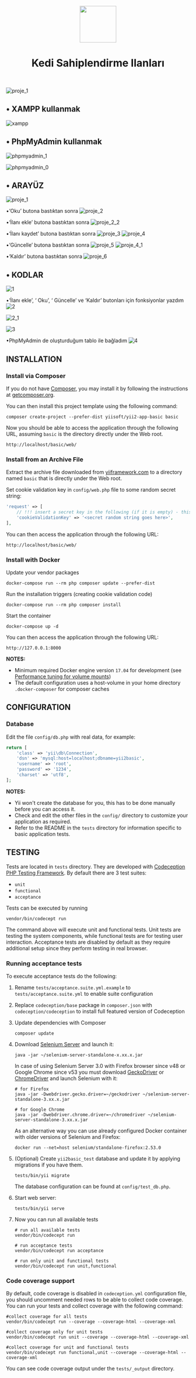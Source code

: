 <p align="center">
    <a href="https://github.com/yiisoft" target="_blank">
        <img src="https://avatars0.githubusercontent.com/u/993323" height="100px">
    </a>
    <h1 align="center">Kedi Sahiplendirme Ilanları</h1>
    <br>
</p>

![proje_1](https://user-images.githubusercontent.com/77549225/105215688-3f2c8a80-5b5a-11eb-93d7-f8fb5998f4a3.PNG)





• XAMPP kullanmak
------------------------

![xampp](https://user-images.githubusercontent.com/77549225/105217390-77cd6380-5b5c-11eb-9eec-dff75cedb610.PNG)






• PhpMyAdmin kullanmak
-------------------------

![phpmyadmin_1](https://user-images.githubusercontent.com/77549225/105217464-90d61480-5b5c-11eb-90aa-caaf71cafbe5.PNG)

![phpmyadmin_0](https://user-images.githubusercontent.com/77549225/105217475-94699b80-5b5c-11eb-9e45-88e4dfa25a0e.PNG)






• ARAYÜZ
-------------------------
![proje_1](https://user-images.githubusercontent.com/77549225/105215688-3f2c8a80-5b5a-11eb-93d7-f8fb5998f4a3.PNG)





•‘Oku’ butona bastıktan sonra
![proje_2](https://user-images.githubusercontent.com/77549225/105217541-ab0ff280-5b5c-11eb-9f40-2e7a43a0cee5.PNG)





•‘İlanı ekle’ butona bastıktan sonra
![proje_2_2](https://user-images.githubusercontent.com/77549225/105217626-c8dd5780-5b5c-11eb-925f-541c22f4c6fb.PNG)





•‘İlanı kaydet’ butona bastıktan sonra
![proje_3](https://user-images.githubusercontent.com/77549225/105217728-e90d1680-5b5c-11eb-9d88-5b2c133fcd6c.PNG)
![proje_4](https://user-images.githubusercontent.com/77549225/105217770-f5916f00-5b5c-11eb-83ef-d6bf4558f116.PNG)





•‘Güncelle’ butona bastıktan sonra
![proje_5](https://user-images.githubusercontent.com/77549225/105217843-122da700-5b5d-11eb-9cd0-a6770e597a5d.PNG)
![proje_4_1](https://user-images.githubusercontent.com/77549225/105217862-178af180-5b5d-11eb-80a6-a71a9f540c73.PNG)





•‘Kaldır’ butona bastıktan sonra
![proje_6](https://user-images.githubusercontent.com/77549225/105217878-1c4fa580-5b5d-11eb-8e29-3ad616638e4c.PNG)




• KODLAR
-------------------------
![1](https://user-images.githubusercontent.com/77549225/105218995-97fe2200-5b5e-11eb-927e-1930531f2530.PNG)





•‘İlanı ekle’, ‘ Oku’, ‘ Güncelle’ ve ‘Kaldır’ butonları için fonksiyonlar yazdım 
![2](https://user-images.githubusercontent.com/77549225/105219002-9c2a3f80-5b5e-11eb-96cb-ea4e28e820f8.PNG)

![2_1](https://user-images.githubusercontent.com/77549225/105219014-a0565d00-5b5e-11eb-9537-4f4b12c830a2.PNG)

![3](https://user-images.githubusercontent.com/77549225/105219025-a3e9e400-5b5e-11eb-90ab-3282f47351d2.PNG)





•PhpMyAdmin de oluşturduğum tablo ile bağladım
![4](https://user-images.githubusercontent.com/77549225/105219036-a6e4d480-5b5e-11eb-9f79-81f6aec4e184.PNG)


INSTALLATION
------------

### Install via Composer

If you do not have [Composer](http://getcomposer.org/), you may install it by following the instructions
at [getcomposer.org](http://getcomposer.org/doc/00-intro.md#installation-nix).

You can then install this project template using the following command:

~~~
composer create-project --prefer-dist yiisoft/yii2-app-basic basic
~~~

Now you should be able to access the application through the following URL, assuming `basic` is the directory
directly under the Web root.

~~~
http://localhost/basic/web/
~~~

### Install from an Archive File

Extract the archive file downloaded from [yiiframework.com](http://www.yiiframework.com/download/) to
a directory named `basic` that is directly under the Web root.

Set cookie validation key in `config/web.php` file to some random secret string:

```php
'request' => [
    // !!! insert a secret key in the following (if it is empty) - this is required by cookie validation
    'cookieValidationKey' => '<secret random string goes here>',
],
```

You can then access the application through the following URL:

~~~
http://localhost/basic/web/
~~~


### Install with Docker

Update your vendor packages

    docker-compose run --rm php composer update --prefer-dist
    
Run the installation triggers (creating cookie validation code)

    docker-compose run --rm php composer install    
    
Start the container

    docker-compose up -d
    
You can then access the application through the following URL:

    http://127.0.0.1:8000

**NOTES:** 
- Minimum required Docker engine version `17.04` for development (see [Performance tuning for volume mounts](https://docs.docker.com/docker-for-mac/osxfs-caching/))
- The default configuration uses a host-volume in your home directory `.docker-composer` for composer caches


CONFIGURATION
-------------

### Database

Edit the file `config/db.php` with real data, for example:

```php
return [
    'class' => 'yii\db\Connection',
    'dsn' => 'mysql:host=localhost;dbname=yii2basic',
    'username' => 'root',
    'password' => '1234',
    'charset' => 'utf8',
];
```

**NOTES:**
- Yii won't create the database for you, this has to be done manually before you can access it.
- Check and edit the other files in the `config/` directory to customize your application as required.
- Refer to the README in the `tests` directory for information specific to basic application tests.


TESTING
-------

Tests are located in `tests` directory. They are developed with [Codeception PHP Testing Framework](http://codeception.com/).
By default there are 3 test suites:

- `unit`
- `functional`
- `acceptance`

Tests can be executed by running

```
vendor/bin/codecept run
```

The command above will execute unit and functional tests. Unit tests are testing the system components, while functional
tests are for testing user interaction. Acceptance tests are disabled by default as they require additional setup since
they perform testing in real browser. 


### Running  acceptance tests

To execute acceptance tests do the following:  

1. Rename `tests/acceptance.suite.yml.example` to `tests/acceptance.suite.yml` to enable suite configuration

2. Replace `codeception/base` package in `composer.json` with `codeception/codeception` to install full featured
   version of Codeception

3. Update dependencies with Composer 

    ```
    composer update  
    ```

4. Download [Selenium Server](http://www.seleniumhq.org/download/) and launch it:

    ```
    java -jar ~/selenium-server-standalone-x.xx.x.jar
    ```

    In case of using Selenium Server 3.0 with Firefox browser since v48 or Google Chrome since v53 you must download [GeckoDriver](https://github.com/mozilla/geckodriver/releases) or [ChromeDriver](https://sites.google.com/a/chromium.org/chromedriver/downloads) and launch Selenium with it:

    ```
    # for Firefox
    java -jar -Dwebdriver.gecko.driver=~/geckodriver ~/selenium-server-standalone-3.xx.x.jar
    
    # for Google Chrome
    java -jar -Dwebdriver.chrome.driver=~/chromedriver ~/selenium-server-standalone-3.xx.x.jar
    ``` 
    
    As an alternative way you can use already configured Docker container with older versions of Selenium and Firefox:
    
    ```
    docker run --net=host selenium/standalone-firefox:2.53.0
    ```

5. (Optional) Create `yii2basic_test` database and update it by applying migrations if you have them.

   ```
   tests/bin/yii migrate
   ```

   The database configuration can be found at `config/test_db.php`.


6. Start web server:

    ```
    tests/bin/yii serve
    ```

7. Now you can run all available tests

   ```
   # run all available tests
   vendor/bin/codecept run

   # run acceptance tests
   vendor/bin/codecept run acceptance

   # run only unit and functional tests
   vendor/bin/codecept run unit,functional
   ```

### Code coverage support

By default, code coverage is disabled in `codeception.yml` configuration file, you should uncomment needed rows to be able
to collect code coverage. You can run your tests and collect coverage with the following command:

```
#collect coverage for all tests
vendor/bin/codecept run --coverage --coverage-html --coverage-xml

#collect coverage only for unit tests
vendor/bin/codecept run unit --coverage --coverage-html --coverage-xml

#collect coverage for unit and functional tests
vendor/bin/codecept run functional,unit --coverage --coverage-html --coverage-xml
```

You can see code coverage output under the `tests/_output` directory.
